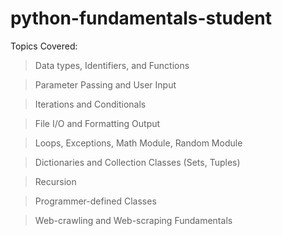 # python-fundamentals-student

Topics Covered:
> Data types, Identifiers, and Functions

> Parameter Passing and User Input

> Iterations and Conditionals

> File I/O and Formatting Output

> Loops, Exceptions, Math Module, Random Module

> Dictionaries and Collection Classes (Sets, Tuples)

> Recursion

> Programmer-defined Classes

> Web-crawling and Web-scraping Fundamentals
